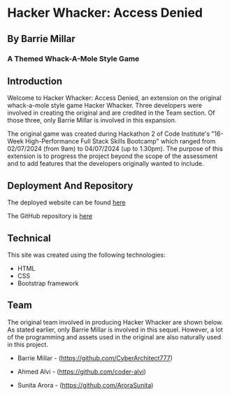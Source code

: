 
# Hacker Whacker: Access Denied
## By Barrie Millar
### A Themed Whack-A-Mole Style Game

## Introduction

Welcome to Hacker Whacker: Access Denied, an extension on the original whack-a-mole style game Hacker Whacker. Three developers were involved in creating the original and are credited in the Team section. Of those three, only Barrie Millar is involved in this expansion.

The original game was created during Hackathon 2 of Code Institute's "16-Week High-Performance Full Stack Skills Bootcamp" which ranged from 02/07/2024 (from 9am) to 04/07/2024 (up to 1.30pm). The purpose of this extension is to progress the project beyond the scope of the assessment and to add features that the developers originally wanted to include.

## Deployment And Repository

The deployed website can be found [here]()

The GitHub repository is [here](https://github.com/CyberArchitect777/hacker-whacker-access-denied)

## Technical

This site was created using the following technologies:

- HTML
- CSS
- Bootstrap framework

## Team

The original team involved in producing Hacker Whacker are shown below. As stated earlier, only Barrie Millar is involved in this sequel. However, a lot of the programming and assets used in the original are also naturally used in this project.

* Barrie Millar - (https://github.com/CyberArchitect777)

* Ahmed Alvi - (https://github.com/coder-alvi)

* Sunita Arora - (https://github.com/AroraSunita)
